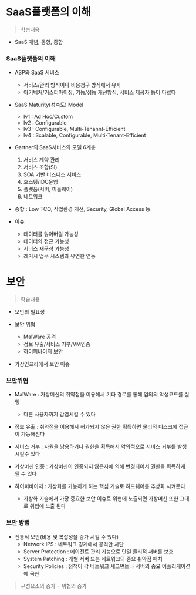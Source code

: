 # SaaS플랫폼의 이해
> 학습내용
- SaaS 개념, 동향, 종합

### SaaS플랫폼의 이해
- ASP와 SaaS 서비스
	- 서비스/관리 방식이나 비용청구 방식에서 유사
	- 아키텍처/커스터마이징, 기능/성능 개선방식, 서비스 제공자 등이 다르다

- SaaS Maturity(성숙도) Model
	- lv1 : Ad Hoc/Custom
	- lv2 : Configurable
	- lv3 : Configurable, Multi-Tenannt-Efficient
	- lv4 : Scalable, Configurable, Multi-Tenant-Efficient
	
- Gartner의 SaaS서비스의 모델 6계층
	1. 서비스 계약 관리
	2. 서비스 조합(SI)
	3. SOA 기반 비즈니스 서비스
	4. 호스팅/IDC운영
	5. 플랫폼(서버, 미들웨어)
	6. 네트워크


- 종합 : Low TCO, 작업환경 개선, Security, Global Access 등
- 이슈 
	- 데이터를 잃어버릴 가능성
	- 데이터의 접근 가능성
	- 서비스 재구성 가능성
	- 레거시 업무 시스템과 유연한 연동

# 보안
> 학습내용
- 보안의 필요성
- 보안 위협
	- MalWare 공격
	- 정보 유출/서비스 거부/VM인증
	- 하이퍼바이저 보안

- 가상인프라에서 보안 이슈

### 보안위협
- MalWare : 가상머신의 취약점을 이용해서 기타 경로를 통해 임의의 악성코드를 실행
	- 다른 사용자까지 감염시킬 수 있다

- 정보 유출 : 취약점을 이용해서 허가되지 않은 권한 획득하면 물리적 디스크에 접근이 가능해진다
- 서비스 거부 : 자원을 남용하거나 권한을 획득해서 악의적으로 서비스 거부를 발생 시킬수 있다
- 가상머신 인증 : 가상머신이 인증되지 않은자에 의해 변경되어서 권한을 획득하게 될 수 있다

- 하이퍼바이저 : 가상화를 가능하게 하는 핵심 기술로 하드웨어를 추상화 시켜준다
	- 가상화 기술에서 가장 중요한 보안 이슈로 위협에 노출되면 가상머신 또한 그대로 위협에 노출 된다


### 보안 방법
- 전통적 보안(비용 및 복잡성을 증가 시킬 수 있다)
	- Network IPS : 네트워크 경계에서 공격만 차단
	- Server Protection : 에이전트 관리 기능으로 단일 물리적 서버를 보호
	- System Patching : 개별 서버 또는 네트워크의 중요 취약점 패치
	- Security Policies : 정책이 각 네트워크 세그먼트나 서버의 중요 어플리케이션에 국한

> 구성요소의 증가 = 위협의 증가


